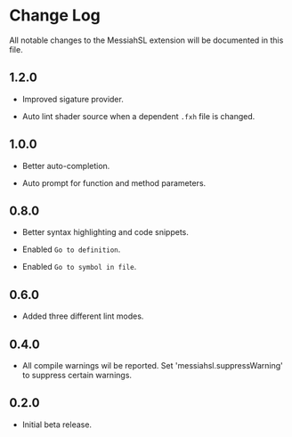 # Change Log

All notable changes to the MessiahSL extension will be documented in this file.

## 1.2.0

* Improved sigature provider.

* Auto lint shader source when a dependent `.fxh` file is changed.

## 1.0.0

* Better auto-completion.

* Auto prompt for function and method parameters.

## 0.8.0

* Better syntax highlighting and code snippets.

* Enabled `Go to definition`.

* Enabled `Go to symbol in file`.

## 0.6.0

* Added three different lint modes.

## 0.4.0

* All compile warnings wil be reported. Set 'messiahsl.suppressWarning' to suppress certain warnings.

## 0.2.0

* Initial beta release.
